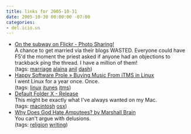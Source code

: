 ```yaml
---
title: links for 2005-10-31
date: 2005-10-30 00:00:00 -07:00
categories:
- del.icio.us
---
```


<ul class="delicious">
	<li>
		<div class="delicious-link"><a href="http://www.flickr.com/photos/mathowie/57276101/in/photostream/">On the subway on Flickr - Photo Sharing!</a></div>
		<div class="delicious-extended">A chance to get married via their blogs WASTED. Everyone could have F5'd the moment the priest asked if anyone had an objections to trackback ping the thread. I have a million of them!</div>
		<div class="delicious-tags">(tags: <a href="http://del.icio.us/torrez/marriage">marriage</a> <a href="http://del.icio.us/torrez/alaina">alaina</a> <a href="http://del.icio.us/torrez/anil">anil</a> <a href="http://del.icio.us/torrez/dash">dash</a>)</div>
	</li>
	<li>
		<div class="delicious-link"><a href="http://taint.org/2005/09/20/022107a.html">Happy Software Prole » Buying Music From iTMS in Linux</a></div>
		<div class="delicious-extended">I went Linux for a year once. Once.</div>
		<div class="delicious-tags">(tags: <a href="http://del.icio.us/torrez/linux">linux</a> <a href="http://del.icio.us/torrez/itunes">itunes</a> <a href="http://del.icio.us/torrez/itms">itms</a>)</div>
	</li>
	<li>
		<div class="delicious-link"><a href="http://www.stclairsoft.com/DefaultFolderX/release.html">Default Folder X - Release</a></div>
		<div class="delicious-extended">This might be exactly what I've always wanted on my Mac.</div>
		<div class="delicious-tags">(tags: <a href="http://del.icio.us/torrez/macintosh">macintosh</a> <a href="http://del.icio.us/torrez/osx">osx</a>)</div>
	</li>
	<li>
		<div class="delicious-link"><a href="http://whydoesgodhateamputees.com/your-delusion.htm">Why Does God Hate Amputees? by Marshall Brain</a></div>
		<div class="delicious-extended">You can't argue with delusions.</div>
		<div class="delicious-tags">(tags: <a href="http://del.icio.us/torrez/religion">religion</a> <a href="http://del.icio.us/torrez/writing">writing</a>)</div>
	</li>
</ul>
